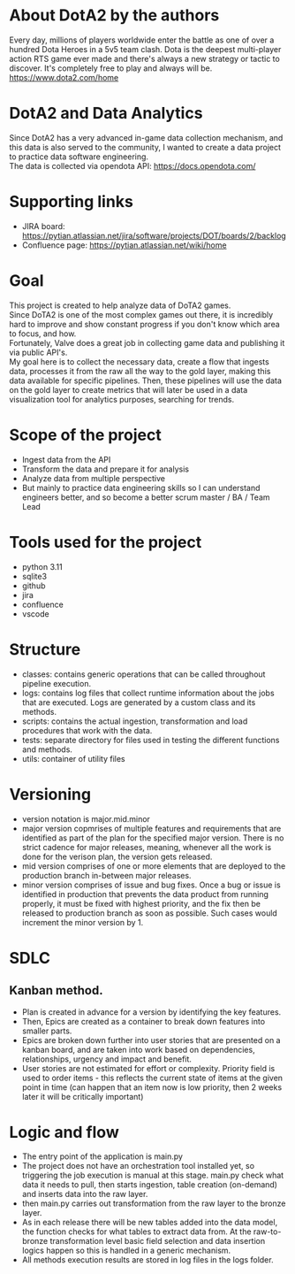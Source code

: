 # About DotA2 by the authors
 Every day, millions of players worldwide enter the battle as one of over a hundred Dota Heroes in a 5v5 team clash. 
 Dota is the deepest multi-player action RTS game ever made and there's always a new strategy or tactic to discover. 
 It's completely free to play and always will be. <br>
 https://www.dota2.com/home

# DotA2 and Data Analytics
Since DotA2 has a very advanced in-game data collection mechanism, and this data is also served to the community, I wanted to create a data project to practice data software engineering. <br>
The data is collected via opendota API: https://docs.opendota.com/

# Supporting links
- JIRA board: https://pytian.atlassian.net/jira/software/projects/DOT/boards/2/backlog
- Confluence page: https://pytian.atlassian.net/wiki/home

# Goal
This project is created to help analyze data of DoTA2 games.<br>
Since DoTA2 is one of the most complex games out there, it is incredibly hard to improve and show constant progress if you don't know which area to focus, and how. <br>
Fortunately, Valve does a great job in collecting game data and publishing it via public API's. <br>
My goal here is to collect the necessary data, create a flow that ingests data, processes it from the raw all the way to the gold layer, making this data available for specific pipelines. Then, these pipelines will use the data on the gold layer to create metrics that will later be used in a data visualization tool for analytics purposes, searching for trends.

# Scope of the project
- Ingest data from the API
- Transform the data and prepare it for analysis
- Analyze data from multiple perspective
- But mainly to practice data engineering skills so I can understand engineers better, and so become a better scrum master / BA / Team Lead

# Tools used for the project
- python 3.11
- sqlite3
- github
- jira
- confluence
- vscode

# Structure
- classes: contains generic operations that can be called throughout pipeline execution.
- logs: contains log files that collect runtime information about the jobs that are executed. Logs are generated by a custom class and its methods.
- scripts: contains the actual ingestion, transformation and load procedures that work with the data.
- tests: separate directory for files used in testing the different functions and methods.
- utils: container of utility files

# Versioning
- version notation is major.mid.minor
- major version copmrises of multiple features and requirements that are identified as part of the plan for the specified major version. There is no strict cadence for major releases, meaning, whenever all the work is done for the verison plan, the version gets released.
- mid version comprises of one or more elements that are deployed to the production branch in-between major releases.
- minor version comprises of issue and bug fixes. Once a bug or issue is identified in production that prevents the data product from running properly, it must be fixed with highest priority, and the fix then be released to production branch as soon as possible. Such cases would increment the minor version by 1.

# SDLC
## Kanban method.
- Plan is created in advance for a version by identifying the key features.
- Then, Epics are created as a container to break down features into smaller parts.
- Epics are broken down further into user stories that are presented on a kanban board, and are taken into work based on dependencies, relationships, urgency and impact and benefit.
- User stories are not estimated for effort or complexity. Priority field is used to order items - this reflects the current state of items at the given point in time (can happen that an item now is low priority, then 2 weeks later it will be critically important)

# Logic and flow
- The entry point of the application is main.py
- The project does not have an orchestration tool installed yet, so triggering the job execution is manual at this stage. 
main.py check what data it needs to pull, then starts ingestion, table creation (on-demand) and inserts data into the raw layer.
- then main.py carries out transformation from the raw layer to the bronze layer. 
- As in each release there will be new tables added into the data model, the function checks for what tables to extract data from. At the raw-to-bronze transformation level basic field selection and data insertion logics happen so this is handled in a generic mechanism.
- All methods execution results are stored in log files in the logs folder.